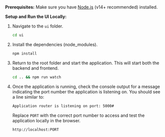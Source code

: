 **Prerequisites:** 
Make sure you have [Node.js](https://nodejs.org/) (v14+ recommended) installed.

**Setup and Run the UI Locally:**
1. Navigate to the `ui` folder.
    ```bash
    cd ui
    ```
2. Install the dependencies (node_modules).
    ```bash
    npm install
    ```
3. Return to the root folder and start the application. This will start both the backend and frontend.
    ```bash
    cd .. && npm run watch
    ```
4. Once the application is running, check the console output for a message indicating the port number the application is listening on. You should see a line similar to:
    ```bash
    Application router is listening on port: 5000#
    ```
    Replace `PORT` with the correct port number to access and test the application locally in the browser.
    ```url
    http://localhost:PORT
    ```
